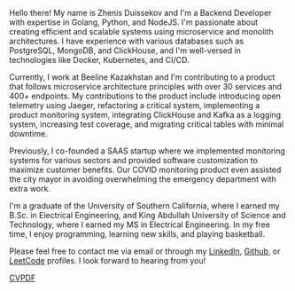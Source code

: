 Hello there! My name is Zhenis Duissekov and I'm a Backend Developer with expertise in Golang, Python, and NodeJS. I'm passionate about creating efficient and scalable systems using microservice and monolith architectures. I have experience with various databases such as PostgreSQL, MongoDB, and ClickHouse, and I'm well-versed in technologies like Docker, Kubernetes, and CI/CD.

Currently, I work at Beeline Kazakhstan and I'm contributing to a product that follows microservice architecture principles with over 30 services and 400+ endpoints. My contributions to the product include introducing open telemetry using Jaeger, refactoring a critical system, implementing a product monitoring system, integrating ClickHouse and Kafka as a logging system, increasing test coverage, and migrating critical tables with minimal downtime.

Previously, I co-founded a SAAS startup where we implemented monitoring systems for various sectors and provided software customization to maximize customer benefits. Our COVID monitoring product even assisted the city mayor in avoiding overwhelming the emergency department with extra work.

I'm a graduate of the University of Southern California, where I earned my B.Sc. in Electrical Engineering, and King Abdullah University of Science and Technology, where I earned my MS in Electrical Engineering. In my free time, I enjoy programming, learning new skills, and playing basketball.

Please feel free to contact me via email or through my [LinkedIn](https://www.linkedin.com/in/zhenis-golang-6057a57/), [Github](https://github.com/zhenisduissekov), or [LeetCode](https://leetcode.com/zduissekov/) profiles. I look forward to hearing from you!


[CV](https://github.com/zhenisduissekov/zhenisduissekov.github.io/blob/gh-pages/en/mycv.md)[PDF](https://github.com/zhenisduissekov/zhenisduissekov.github.io/blob/gh-pages/en/ZHENIS_DUISSEKOV_CV_23032703.pdf)

